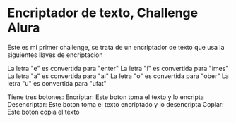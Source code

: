 <h1 align:center>Encriptador de texto, Challenge Alura</h1>
<p align: left>Este es mi primer challenge, se trata de un encriptador de texto que usa la siguientes llaves de encriptacion

La letra "e" es convertida para "enter"
La letra "i" es convertida para "imes"
La letra "a" es convertida para "ai"
La letra "o" es convertida para "ober"
La letra "u" es convertida para "ufat"</p>
<p>
  Tiene tres botones:
  Encriptar: Este boton toma el texto y lo encripta
  Desencriptar: Este boton toma el texto encriptado y lo desencripta
  Copiar: Este boton copia el texto
</p>
